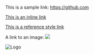 This is a sample link: <https://github.com>

[This is an inline link](https://github.com)

[This is a reference style link][ref]

[ref]: https://github.com

A link to an image:
![](http://commonmark.org/help/images/favicon.png)

![Logo][mdimg]

[mdimg]: http://commonmark.org/help/images/favicon.png "Creative Commons Licensed"
